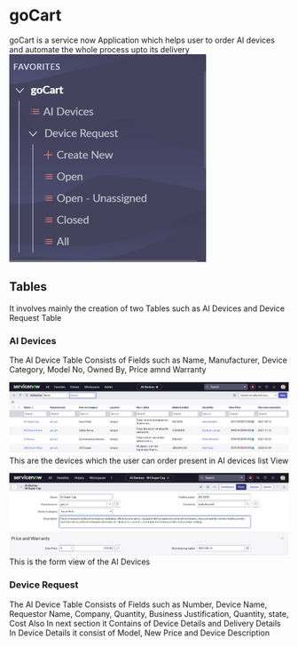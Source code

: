 # goCart

goCart is a service now Application which helps user to order AI devices and automate the whole process upto its delivery 
![image](https://github.com/Sanjana872/go_Cart/blob/826eae09eb8688dfc828a15c274cdf43c213df19/Photos/Tables%20Both.jpg)

## Tables 

It involves mainly the creation of two Tables such as AI Devices and Device Request Table 

### AI Devices 
The AI Device Table Consists of Fields such as Name, Manufacturer, Device Category, Model No, Owned By, Price amnd Warranty

![image](https://github.com/Sanjana872/go_Cart/blob/826eae09eb8688dfc828a15c274cdf43c213df19/Photos/AI%20Devices.jpg)
This are the devices which the user can order present in AI devices list View

![image](https://github.com/Sanjana872/go_Cart/blob/826eae09eb8688dfc828a15c274cdf43c213df19/Photos/AI%20Form%20View.jpg)
This is the form view of the AI Devices

### Device Request 
The AI Device Table Consists of Fields such as Number, Device Name, Requestor Name, Company, Quantity, Business Justification, Quantity, state, Cost 
Also In next section it Contains of Device Details and Delivery Details
In Device Details it consist of Model, New Price and Device Description




